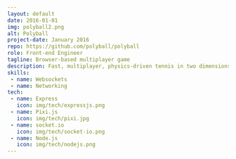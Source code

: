 ```yaml
---
layout: default
date: 2016-01-01
img: polyball2.png
alt: Polyball
project-date: January 2016
repo: https://github.com/polyball/polyball
role: Front-end Engineer
tagline: Browser-based multiplayer game
description: Fast, multiplayer, physics-driven tennis in two dimensions. As players join, the game area changes shape. <br> 6 players? Hexagon. 7 players? Heptagon. 8 players? Octagon. More players, more strategies.
skills:
 - name: Websockets
 - name: Networking
tech:
 - name: Express
   icon: img/tech/expressjs.png
 - name: Pixi.js
   icon: img/tech/pixi.jpg
 - name: socket.io
   icon: img/tech/socket-io.png
 - name: Node.js
   icon: img/tech/nodejs.png
---
```

